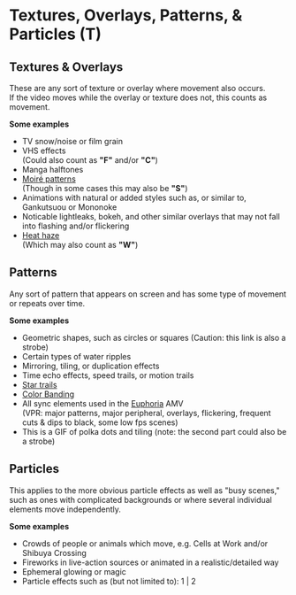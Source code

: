 # Textures, Overlays, Patterns, & Particles (**T**)

## Textures & Overlays
These are any sort of texture or overlay where movement also occurs.    
If the video moves while the overlay or texture does not, this counts as movement.

**Some examples**
- TV snow/noise or film grain
- VHS effects     
(Could also count as **"F"** and/or **"C"**)
- Manga halftones
- [Moiré patterns](https://en.wikipedia.org/wiki/Moir%C3%A9_pattern)    
(Though in some cases this may also be **"S"**)
- Animations with natural or added styles such as, or similar to, Gankutsuou or Mononoke
- Noticable lightleaks, bokeh, and other similar overlays that may not fall into flashing and/or flickering
- [Heat haze](https://en.wikipedia.org/wiki/Mirage#Heat_haze)     
(Which may also count as **"W"**)

## Patterns
Any sort of pattern that appears on screen and has some type of movement or repeats over time.

**Some examples**
- Geometric shapes, such as circles or squares (Caution: this link is also a strobe)
- Certain types of water ripples
- Mirroring, tiling, or duplication effects
- Time echo effects, speed trails, or motion trails
- [Star trails](https://en.wikipedia.org/wiki/Star_trail)
- [Color Banding](https://en.wikipedia.org/wiki/Colour_banding)
- All sync elements used in the [Euphoria](https://www.youtube.com/watch?v=rq2lU-YI3Xk) AMV     
(VPR: major patterns, major peripheral, overlays, flickering, frequent cuts & dips to black, some low fps scenes)
- This is a GIF of polka dots and tiling (note: the second part could also be a strobe)

## Particles
This applies to the more obvious particle effects as well as "busy scenes," such as ones with complicated backgrounds or where several individual elements move independently.

**Some examples**
- Crowds of people or animals which move, e.g. Cells at Work and/or Shibuya Crossing
- Fireworks in live-action sources or animated in a realistic/detailed way
- Ephemeral glowing or magic
- Particle effects such as (but not limited to): 1 | 2

